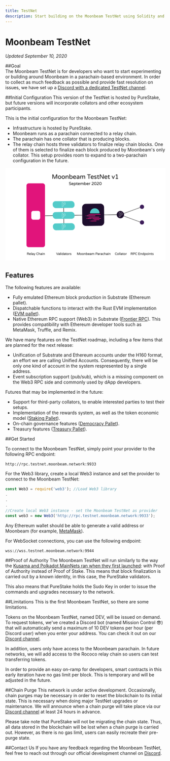 ```yaml
---
title: TestNet
description: Start building on the Moonbeam TestNet using Solidity and your favorite Ethereum tools.
---
```

# Moonbeam TestNet  
*Updated September 10, 2020*

##Goal  
The Moonbeam TestNet is for developers who want to start experimenting or building around Moonbeam in a parachain-based environment. In order to collect as much feedback as possible and provide fast resolution on issues, we have set up a [Discord with a dedicated TestNet channel](https://discord.gg/nWbtA9x).

##Initial Configuration
This version of the TestNet is hosted by PureStake, but future versions will incorporate collators and other ecosystem participants.  

This is the initial configuration for the Moonbeam TestNet:  
-  Infrastructure is hosted by PureStake.
-  Moonbeam runs as a parachain connected to a relay chain.
-  The parachain has one collator that is producing blocks.
-  The relay chain hosts three validators to finalize relay chain blocks. One of them is selected to finalize each block produced by Moonbeam's only collator. This setup provides room to expand to a two-parachain configuration in the future.

![TestNet Diagram](/images/networks/Moonbeam-TestNet-1.png)

## Features
The following features are available:  
- Fully emulated Ethereum block production in Substrate (Ethereum pallet).
- Dispatchable functions to interact with the Rust EVM implementation ([EVM pallet](https://github.com/paritytech/substrate/tree/master/frame/evm)).
- Native Ethereum RPC support (Web3) in Substrate ([Frontier RPC](https://github.com/paritytech/frontier)). This provides compatibility with Ethereum developer tools such as MetaMask, Truffle, and Remix.

We have many features on the TestNet roadmap, including a few items that are planned for the next release:

- Unification of Substrate and Ethereum accounts under the H160 format, an effort we are calling Unified Accounts. Consequently, there will be only one kind of account in the system respresented by a single address.
- Event subscription support (pub/sub), which is a missing component on the Web3 RPC side and commonly used by dApp developers.

Futures that may be implemented in the future:

- Support for third-party collators, to enable interested parties to test their setups.
- Implementation of the rewards system, as well as the token economic model ([Staking Pallet](https://wiki.polkadot.network/docs/en/learn-staking)).
- On-chain governance features ([Democracy Pallet](https://github.com/paritytech/substrate/tree/HEAD/frame/democracy)).
- Treasury features ([Treasury Pallet](https://github.com/paritytech/substrate/tree/master/frame/treasury)).

##Get Started

To connect to the Moonbeam TestNet, simply point your provider to the following RPC endpoint:

```
http://rpc.testnet.moonbeam.network:9933
```

For the Web3 library, create a local Web3 instance and set the provider to connect to the Moonbeam TestNet:

```js
const Web3 = require('web3'); //Load Web3 library
.
.
.
//Create local Web3 instance - set the Moonbeam TestNet as provider
const web3 = new Web3('http://rpc.testnet.moonbeam.network:9933'); 
```
Any Ethereum wallet should be able to generate a valid address or Moonbeam (for example, [MetaMask](https://metamask.io/)).

For WebSocket connections, you can use the following endpoint:

```
wss://wss.testnet.moonbeam.network:9944
```

##Proof of Authority
The Moonbeam TestNet will run similarly to the way the [Kusama and Polkadot MainNets ran when they first launched](https://wiki.polkadot.network/docs/en/learn-launch#the-poa-launch): with Proof of Authority instead of Proof of Stake. This means that block finalization is carried out by a known identity, in this case, the PureStake validators.

This also means that PureStake holds the Sudo Key in order to issue the commands and upgrades necessary to the network.

##Limitations
This is the first Moonbeam TestNet, so there are some limitations.

Tokens on the Moonbeam TestNet, named DEV, will be issued on demand. To request tokens, we've created a Discord bot (named Mission Control :sunglasses:) that will automatically send a maximum of 10 DEV tokens per hour (per Discord user) when you enter your address. You can check it out on our [Discord channel](https://discord.gg/nWbtA9x).

In addition, users only have access to the Moonbeam parachain. In future networks, we will add access to the Rococo relay chain so users can test transferring tokens.

In order to provide an easy on-ramp for developers, smart contracts in this early iteration have no gas limit per block. This is temporary and will be adjusted in the future.

##Chain Purge
This network is under active development. Occasionally, chain purges may be necessary in order to reset the blockchain to its initial state. This is necessary when doing major TestNet upgrades or maintenance. We will announce when a chain purge will take place via our [Discord channel](https://discord.gg/3rgpMmX) at least 24 hours in advance.

Please take note that PureStake will not be migrating the chain state. Thus, all data stored in the blockchain will be lost when a chain purge is carried out. However, as there is no gas limit, users can easily recreate their pre-purge state.

##Contact Us
If you have any feedback regarding the Moonbeam TestNet, feel free to reach out through our official development channel on [Discord](https://discord.gg/3rgpMmX).
